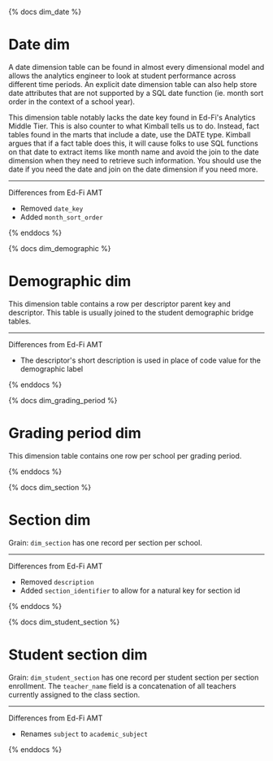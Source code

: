 {% docs dim_date %}

# Date dim

A date dimension table can be found in almost every dimensional model and allows the analytics engineer to look at student performance across different time periods. An explicit date dimension table can also help store date attributes that are not supported by a SQL date function (ie. month sort order in the context of a school year).

This dimension table notably lacks the date key found in Ed-Fi's Analytics Middle Tier. This is also counter to what Kimball tells us to do. Instead, fact tables found in the marts that include a date, use the DATE type. Kimball argues that if a fact table does this, it will cause folks to use SQL functions on that date to extract items like month name and avoid the join to the date dimension when they need to retrieve such information. You should use the date if you need the date and join on the date dimension if you need more.

---------------------------
Differences from Ed-Fi AMT
* Removed `date_key`
* Added `month_sort_order`

{% enddocs %}


{% docs dim_demographic %}

# Demographic dim

This dimension table contains a row per descriptor parent key and descriptor. This table is usually joined to the student demographic bridge tables.

---------------------------
Differences from Ed-Fi AMT
* The descriptor's short description is used in place of code value for the demographic label

{% enddocs %}


{% docs dim_grading_period %}

# Grading period dim

This dimension table contains one row per school per grading period.


{% enddocs %}


{% docs dim_section %}

# Section dim

Grain: `dim_section` has one record per section per school.

---------------------------
Differences from Ed-Fi AMT
* Removed `description`
* Added `section_identifier` to allow for a natural key for section id


{% enddocs %}

{% docs dim_student_section %}

# Student section dim

Grain: `dim_student_section` has one record per student section per section enrollment. The `teacher_name` field is a concatenation of all teachers currently assigned to the class section.

---------------------------
Differences from Ed-Fi AMT
* Renames `subject` to `academic_subject`


{% enddocs %}
